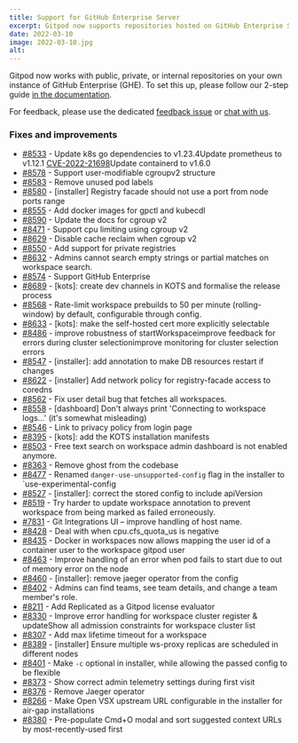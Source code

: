 ```yaml
---
title: Support for GitHub Enterprise Server
excerpt: Gitpod now supports repositories hosted on GitHub Enterprise Server.
date: 2022-03-10
image: 2022-03-10.jpg
alt:
---
```


<script>
  import Contributors from "$lib/components/changelog/contributors.svelte";
</script>

Gitpod now works with public, private, or internal repositories on your own instance of GitHub Enterprise (GHE). To set this up, please follow our 2-step guide [in the documentation](/docs/configure/authentication/github-enterprise).

For feedback, please use the dedicated [feedback issue](https://github.com/gitpod-io/gitpod/issues/8929) or [chat with us](https://www.gitpod.io/chat).

<p><Contributors usernames="AlexTugarev,andrew-farries,geropl,jankeromnes" /></p>

### Fixes and improvements

-   [#8533](https://github.com/gitpod-io/gitpod/pull/8533) - Update k8s go dependencies to v1.23.4Update prometheus to v1.12.1 [CVE-2022-21698](https://cve.mitre.org/cgi-bin/cvename.cgi?name=CVE-2022-21698)Update containerd to v1.6.0 <Contributors usernames="ArthurSens,MrSimonEmms,aledbf,csweichel,geropl,iQQBot,sagor999" />
-   [#8578](https://github.com/gitpod-io/gitpod/pull/8578) - Support user-modifiable cgroupv2 structure <Contributors usernames="MrSimonEmms,aledbf,csweichel" />
-   [#8583](https://github.com/gitpod-io/gitpod/pull/8583) - Remove unused pod labels <Contributors usernames="MrSimonEmms,aledbf,sagor999" />
-   [#8580](https://github.com/gitpod-io/gitpod/pull/8580) - [installer] Registry facade should not use a port from node ports range <Contributors usernames="MrSimonEmms,aledbf,csweichel,iQQBot,sagor999" />
-   [#8555](https://github.com/gitpod-io/gitpod/pull/8555) - Add docker images for gpctl and kubecdl <Contributors usernames="csweichel,kylos101,princerachit,sagor999,utam0k" />
-   [#8590](https://github.com/gitpod-io/gitpod/pull/8590) - Update the docs for cgroup v2 <Contributors usernames="csweichel,utam0k" />
-   [#8471](https://github.com/gitpod-io/gitpod/pull/8471) - Support cpu limiting using cgroup v2 <Contributors usernames="Furisto,aledbf,csweichel,utam0k" />
-   [#8629](https://github.com/gitpod-io/gitpod/pull/8629) - Disable cache reclaim when cgroup v2 <Contributors usernames="Furisto,utam0k" />
-   [#8550](https://github.com/gitpod-io/gitpod/pull/8550) - Add support for private registries <Contributors usernames="aledbf,csweichel,geropl,jankeromnes,jmls,sagor999,utam0k" />
-   [#8632](https://github.com/gitpod-io/gitpod/pull/8632) - Admins cannot search empty strings or partial matches on workspace search. <Contributors usernames="geropl,gtsiolis,laushinka" />
-   [#8574](https://github.com/gitpod-io/gitpod/pull/8574) - Support GitHub Enterprise <Contributors usernames="AlexTugarev,andrew-farries,geropl,jankeromnes" />
-   [#8689](https://github.com/gitpod-io/gitpod/pull/8689) - [kots]: create dev channels in KOTS and formalise the release process <Contributors usernames="MrSimonEmms,Pothulapati,corneliusludmann" />
-   [#8568](https://github.com/gitpod-io/gitpod/pull/8568) - Rate-limit workspace prebuilds to 50 per minute (rolling-window) by default, configurable through config. <Contributors usernames="andrew-farries,easyCZ,geropl,jankeromnes" />
-   [#8633](https://github.com/gitpod-io/gitpod/pull/8633) - [kots]: make the self-hosted cert more explicitly selectable <Contributors usernames="MrSimonEmms,Pothulapati" />
-   [#8486](https://github.com/gitpod-io/gitpod/pull/8486) - improve robustness of startWorkspaceimprove feedback for errors during cluster selectionimprove monitoring for cluster selection errors <Contributors usernames="AlexTugarev,geropl" />
-   [#8547](https://github.com/gitpod-io/gitpod/pull/8547) - [installer]: add annotation to make DB resources restart if changes <Contributors usernames="MrSimonEmms,geropl" />
-   [#8622](https://github.com/gitpod-io/gitpod/pull/8622) - [installer] Add network policy for registry-facade access to coredns <Contributors usernames="Pothulapati,aledbf" />
-   [#8562](https://github.com/gitpod-io/gitpod/pull/8562) - Fix user detail bug that fetches all workspaces. <Contributors usernames="JanKoehnlein,geropl,gtsiolis,laushinka" />
-   [#8558](https://github.com/gitpod-io/gitpod/pull/8558) - [dashboard] Don't always print 'Connecting to workspace logs...' (it's somewhat misleading) <Contributors usernames="geropl,jankeromnes" />
-   [#8546](https://github.com/gitpod-io/gitpod/pull/8546) - Link to privacy policy from login page <Contributors usernames="geropl,gtsiolis,jldec" />
-   [#8395](https://github.com/gitpod-io/gitpod/pull/8395) - [kots]: add the KOTS installation manifests <Contributors usernames="MrSimonEmms,corneliusludmann" />
-   [#8503](https://github.com/gitpod-io/gitpod/pull/8503) - Free text search on workspace admin dashboard is not enabled anymore. <Contributors usernames="geropl,gtsiolis,laushinka" />
-   [#8363](https://github.com/gitpod-io/gitpod/pull/8363) - Remove ghost from the codebase <Contributors usernames="MrSimonEmms,aledbf,csweichel,geropl,kylos101,mads-hartmann,mustard-mh,princerachit" />
-   [#8477](https://github.com/gitpod-io/gitpod/pull/8477) - Renamed `danger-use-unsupported-config` flag in the installer to `use-experimental-config <Contributors usernames="MrSimonEmms,Pothulapati,corneliusludmann,csweichel,mustard-mh" />
-   [#8527](https://github.com/gitpod-io/gitpod/pull/8527) - [installer]: correct the stored config to include apiVersion <Contributors usernames="MrSimonEmms,corneliusludmann" />
-   [#8519](https://github.com/gitpod-io/gitpod/pull/8519) - Try harder to update workspace annotation to prevent workspace from being marked as failed erroneously. <Contributors usernames="Furisto,sagor999" />
-   [#7831](https://github.com/gitpod-io/gitpod/pull/7831) - Git Integrations UI – improve handling of host name. <Contributors usernames="AlexTugarev,JanKoehnlein,Shulammite-Aso,csweichel,gtsiolis,meysholdt" />
-   [#8428](https://github.com/gitpod-io/gitpod/pull/8428) - Deal with when cpu.cfs_quota_us is negative <Contributors usernames="kylos101,sagor999,utam0k" />
-   [#8435](https://github.com/gitpod-io/gitpod/pull/8435) - Docker in workspaces now allows mapping the user id of a container user to the workspace gitpod user <Contributors usernames="Furisto,iQQBot,kylos101,mikenikles,utam0k" />
-   [#8463](https://github.com/gitpod-io/gitpod/pull/8463) - Improve handling of an error when pod fails to start due to out of memory error on the node <Contributors usernames="aledbf,sagor999" />
-   [#8460](https://github.com/gitpod-io/gitpod/pull/8460) - [installer]: remove jaeger operator from the config <Contributors usernames="MrSimonEmms,corneliusludmann" />
-   [#8402](https://github.com/gitpod-io/gitpod/pull/8402) - Admins can find teams, see team details, and change a team member's role. <Contributors usernames="gtsiolis,jldec,laushinka,svenefftinge" />
-   [#8211](https://github.com/gitpod-io/gitpod/pull/8211) - Add Replicated as a Gitpod license evaluator <Contributors usernames="MrSimonEmms,corneliusludmann,csweichel,geropl" />
-   [#8330](https://github.com/gitpod-io/gitpod/pull/8330) - Improve error handling for workspace cluster register & updateShow all admission constraints for workspace cluster list <Contributors usernames="geropl,kylos101,sagor999" />
-   [#8307](https://github.com/gitpod-io/gitpod/pull/8307) - Add max lifetime timeout for a workspace <Contributors usernames="csweichel,princerachit,sagor999" />
-   [#8389](https://github.com/gitpod-io/gitpod/pull/8389) - [installer] Ensure multiple ws-proxy replicas are scheduled in different nodes <Contributors usernames="aledbf,sagor999" />
-   [#8401](https://github.com/gitpod-io/gitpod/pull/8401) - Make `-c` optional in installer, while allowing the passed config to be flexible <Contributors usernames="MrSimonEmms,Pothulapati,corneliusludmann" />
-   [#8373](https://github.com/gitpod-io/gitpod/pull/8373) - Show correct admin telemetry settings during first visit <Contributors usernames="AlexTugarev,Pothulapati,corneliusludmann" />
-   [#8376](https://github.com/gitpod-io/gitpod/pull/8376) - Remove Jaeger operator <Contributors usernames="JanKoehnlein,MrSimonEmms,corneliusludmann" />
-   [#8266](https://github.com/gitpod-io/gitpod/pull/8266) - Make Open VSX upstream URL configurable in the installer for air-gap installations <Contributors usernames="MrSimonEmms,Pothulapati,akosyakov,corneliusludmann,csweichel" />
-   [#8380](https://github.com/gitpod-io/gitpod/pull/8380) - Pre-populate Cmd+O modal and sort suggested context URLs by most-recently-used first <Contributors usernames="JanKoehnlein,jankeromnes" />
